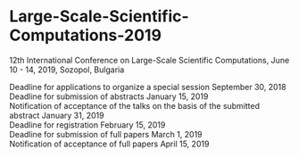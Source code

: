 # Large-Scale-Scientific-Computations-2019

12th International Conference on  Large-Scale Scientific Computations, June 10 - 14, 2019, Sozopol, Bulgaria

Deadline for applications to organize a special session                           September 30, 2018</br>
Deadline for submission of abstracts	                                            January 15, 2019</br>
Notification of acceptance of the talks on the basis of the submitted abstract	  January 31, 2019</br>
Deadline for registration	                                                        February 15, 2019</br>
Deadline for submission of full papers	                                          March 1, 2019</br>
Notification of acceptance of full papers	                                        April 15, 2019</br>
